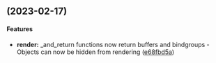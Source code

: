 <a name=""></a>
##  (2023-02-17)


#### Features

* **render:**  _and_return functions now return buffers and bindgroups - Objects can now be hidden from rendering ([e68fbd5a](https://github.com/AryanpurTech/BlueEngine/commit/e68fbd5a3e214a3128e864c15a91b4cff253e027))


